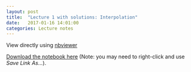 ```yaml
---
layout: post
title:  "Lecture 1 with solutions: Interpolation" 
date:   2017-01-16 14:01:00
categories: Lecture notes
---
```


View directly using [nbviewer](http://nbviewer.ipython.org/url/raw.githubusercontent.com/ggorman/Numerical-methods-1/master/notebook/interpolation%2Bsolutions.ipynb)

[Download the notebook here](http://raw.githubusercontent.com/ggorman/Numerical-methods-1/master/notebook/interpolation%2Bsolutions.ipynb) (Note: you may need to right-click and use *Save Link As...*).

